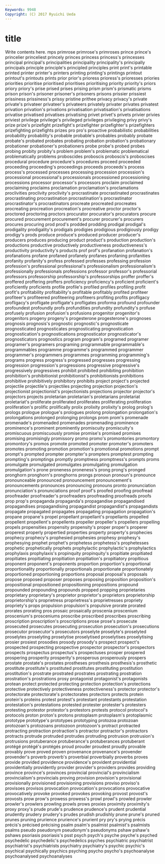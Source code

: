 ```yaml
---
Keywords: 9948 
Copyright: (C) 2017 Ryuichi Ueda
---
```


# title

Write contents here.
mps primrose primrose's primroses prince prince's princelier princeliest princely princes
princess princess's princesses principal principal's principalities principality principality's principally principals
principle principle's principled principles print print's printable printed printer printer's
printers printing printing's printings printout printout's printouts prints prior prior's
prioress prioress's prioresses priories priorities prioritise prioritised prioritises prioritising priority
priority's priors priory priory's prise prised prises prising prism prism's
prismatic prisms prison prison's prisoner prisoner's prisoners prisons prissier prissiest
prissiness prissiness's prissy pristine prithee privacy privacy's private private's privateer
privateer's privateers privately privater privates privatest privation privation's privations privatisation
privatisation's privatisations privatise privatised privatises privatising privet privet's privets privier
privies priviest privilege privilege's privileged privileges privileging privy privy's prize
prize's prizefight prizefight's prizefighter prizefighter's prizefighters prizefighting prizefights prizes pro
pro's proactive probabilistic probabilities probability probability's probable probable's probables probably
probate probate's probated probates probating probation probation's probationary probationer probationer's
probationers probe probe's probed probes probing probity probity's problem problem's
problematic problematical problematically problems proboscides proboscis proboscis's proboscises procedural procedure
procedure's procedures proceed proceeded proceeding proceeding's proceedings proceeds proceeds's process
process's processed processes processing procession procession's processional processional's processionals processioned
processioning processions processor processor's processors proclaim proclaimed proclaiming proclaims proclamation
proclamation's proclamations proclivities proclivity proclivity's procrastinate procrastinated procrastinates procrastinating procrastination
procrastination's procrastinator procrastinator's procrastinators procreate procreated procreates procreating procreation procreation's
procreative proctor proctor's proctored proctoring proctors procurator procurator's procurators procure
procured procurement procurement's procurer procurer's procurers procures procuring prod prod's
prodded prodding prodigal prodigal's prodigality prodigality's prodigals prodigies prodigious prodigiously
prodigy prodigy's prods produce produce's produced producer producer's producers produces
producing product product's production production's productions productive productively productiveness productiveness's
productivity productivity's products prof prof's profanation profanation's profanations profane profaned
profanely profanes profaning profanities profanity profanity's profess professed professes professing
profession profession's professional professional's professionalism professionalism's professionally professionals professions professor
professor's professorial professors professorship professorship's professorships proffer proffer's proffered proffering
proffers proficiency proficiency's proficient proficient's proficiently proficients profile profile's profiled
profiles profiling profit profit's profitability profitability's profitable profitably profited profiteer
profiteer's profiteered profiteering profiteers profiting profits profligacy profligacy's profligate profligate's
profligates proforma profound profounder profoundest profoundly profs profundities profundity profundity's
profuse profusely profusion profusion's profusions progenitor progenitor's progenitors progeny progeny's
progesterone progesterone's prognoses prognosis prognosis's prognostic prognostic's prognosticate prognosticated prognosticates
prognosticating prognostication prognostication's prognostications prognosticator prognosticator's prognosticators prognostics program program's
programed programer programer's programers programing programmable programmable's programmables programme programme's
programmed programmer programmer's programmers programmes programming programming's programs progress progress's
progressed progresses progressing progression progression's progressions progressive progressive's progressively progressives
prohibit prohibited prohibiting prohibition prohibition's prohibitionist prohibitionist's prohibitionists prohibitions prohibitive
prohibitively prohibitory prohibits project project's projected projectile projectile's projectiles projecting
projection projection's projectionist projectionist's projectionists projections projector projector's projectors projects
proletarian proletarian's proletarians proletariat proletariat's proliferate proliferated proliferates proliferating proliferation
proliferation's prolific prolifically prolix prolixity prolixity's prolog prolog's prologs prologue
prologue's prologues prolong prolongation prolongation's prolongations prolonged prolonging prolongs prom
prom's promenade promenade's promenaded promenades promenading prominence prominence's prominent prominently
promiscuity promiscuity's promiscuous promiscuously promise promise's promised promises promising promisingly
promissory promo promo's promontories promontory promontory's promos promote promoted promoter
promoter's promoters promotes promoting promotion promotion's promotional promotions prompt prompt's
prompted prompter prompter's prompters promptest prompting prompting's promptings promptly promptness
promptness's prompts proms promulgate promulgated promulgates promulgating promulgation promulgation's prone
proneness proneness's prong prong's pronged pronghorn pronghorn's pronghorns prongs pronoun
pronoun's pronounce pronounceable pronounced pronouncement pronouncement's pronouncements pronounces pronouncing pronouns
pronto pronunciation pronunciation's pronunciations proof proof's proofed proofing proofread proofreader
proofreader's proofreaders proofreading proofreads proofs prop prop's propaganda propaganda's propagandise
propagandised propagandises propagandising propagandist propagandist's propagandists propagate propagated propagates propagating
propagation propagation's propane propane's propel propellant propellant's propellants propelled propellent
propellent's propellents propeller propeller's propellers propelling propels propensities propensity propensity's
proper proper's properer properest properly propertied properties property property's prophecies
prophecy prophecy's prophesied prophesies prophesy prophesy's prophesying prophet prophet's prophetess
prophetess's prophetesses prophetic prophetically prophets prophylactic prophylactic's prophylactics prophylaxis prophylaxis's
propinquity propinquity's propitiate propitiated propitiates propitiating propitiation propitiation's propitiatory propitious
proponent proponent's proponents proportion proportion's proportional proportionality proportionally proportionals proportionate
proportionately proportioned proportioning proportions proposal proposal's proposals propose proposed proposer
proposes proposing proposition proposition's propositional propositioned propositioning propositions propound propounded
propounding propounds propped propping proprietaries proprietary proprietary's proprietor proprietor's proprietors
proprietorship proprietorship's proprietress proprietress's proprietresses propriety propriety's props propulsion propulsion's
propulsive prorate prorated prorates prorating pros prosaic prosaically proscenia proscenium
proscenium's prosceniums proscribe proscribed proscribes proscribing proscription proscription's proscriptions prose
prose's prosecute prosecuted prosecutes prosecuting prosecution prosecution's prosecutions prosecutor prosecutor's
prosecutors proselyte proselyte's proselyted proselytes proselyting proselytise proselytised proselytises proselytising
prosier prosiest prosodies prosody prosody's prospect prospect's prospected prospecting prospective
prospector prospector's prospectors prospects prospectus prospectus's prospectuses prosper prospered prospering
prosperity prosperity's prosperous prosperously prospers prostate prostate's prostates prostheses prosthesis
prosthesis's prosthetic prostitute prostitute's prostituted prostitutes prostituting prostitution prostitution's prostrate
prostrated prostrates prostrating prostration prostration's prostrations prosy protagonist protagonist's protagonists
protean protect protected protecting protection protection's protections protective protectively protectiveness
protectiveness's protector protector's protectorate protectorate's protectorates protectors protects protein protein's
proteins protest protest's protestant protestants protestation protestation's protestations protested protester
protester's protesters protesting protestor protestor's protestors protests protocol protocol's protocols
proton proton's protons protoplasm protoplasm's protoplasmic prototype prototype's prototypes prototyping
protozoa protozoan protozoan's protozoans protozoon protozoon's protract protracted protracting protraction
protraction's protractor protractor's protractors protracts protrude protruded protrudes protruding protrusion
protrusion's protrusions protuberance protuberance's protuberances protuberant protégé protégé's protégés proud
prouder proudest proudly provable provably prove proved proven provenance provenance's
provender provender's proverb proverb's proverbial proverbially proverbs proves provide provided
providence providence's provident providential providentially providently provider provider's providers provides
providing province province's provinces provincial provincial's provincialism provincialism's provincials proving
provision provision's provisional provisionally provisioned provisioning provisions proviso proviso's provisoes
provisos provocation provocation's provocations provocative provocatively provoke provoked provokes provoking
provost provost's provosts prow prow's prowess prowess's prowl prowl's prowled
prowler prowler's prowlers prowling prowls prows proxies proximity proximity's proxy
proxy's prude prude's prudence prudence's prudent prudential prudently prudery prudery's
prudes prudish prudishly prune prune's pruned prunes pruning prurience prurience's
prurient pry pry's prying précis précis's précised précising psalm psalm's
psalmist psalmist's psalmists psalms pseudo pseudonym pseudonym's pseudonyms pshaw pshaw's
pshaws psoriasis psoriasis's psst psych psych's psyche psyche's psyched psychedelic
psychedelic's psychedelics psyches psychiatric psychiatrist psychiatrist's psychiatrists psychiatry psychiatry's psychic
psychic's psychical psychically psychics psyching psycho psycho's psychoanalyse psychoanalysed psychoanalyses
